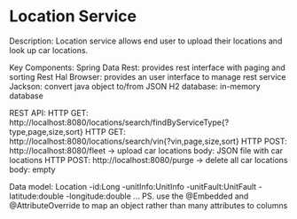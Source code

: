 # Location Service

Description:
  Location service allows end user to upload their locations and look up car locations.
  
Key Components:
  Spring Data Rest: provides rest interface with paging and sorting
  Rest Hal Browser: provides an user interface to manage rest service
  Jackson: convert java object to/from JSON
  H2 database: in-memory database
  
REST API:
  HTTP GET: http://localhost:8080/locations/search/findByServiceType{?type,page,size,sort}
  HTTP GET: http://localhost:8080/locations/search/vin{?vin,page,size,sort}
  HTTP POST: http://localhost:8080/fleet -> upload car locations
    body: JSON file with car locations
  HTTP POST: http://localhost:8080/purge -> delete all car locations
    body: empty

Data model:
  Location
    -id:Long
    -unitInfo:UnitInfo
    -unitFault:UnitFault
    -latitude:double
    -longitude:double
    ...
  PS. use the @Embedded and @AttributeOverride to map an object rather than many attributes to columns 
